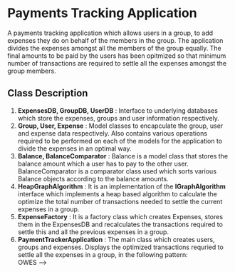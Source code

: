 # Payments Tracking Application

A payments tracking application which allows users in a group, to add expenses they do on behalf of the members in the group. The application divides the expenses amongst 
all the members of the group equally. The final amounts to be paid by the users has been opitmized so that minimum number of transactions are required to settle all the expenses 
amongst the group members.

## Class Description

1. **ExpensesDB, GroupDB, UserDB** : Interface to underlying databases which store the expenses, groups and user information respectively. 
2. **Group, User, Expense** : Model classes to encapculate the group, user and expense data respectively. Also contains various operations required to be performed on each of the models for the application to divide the expenses in an optimal way.
3. **Balance, BalanceComparator** : Balance is a model class that stores the balance amount which a user has to pay to the other user. BalanceComparator is a comparator class used which sorts various Balance objects according to the balance amounts. 
4. **HeapGraphAlgorithm** : It is an implementation of the **IGraphAlgorithm** interface which implements a heap based algorithm to calculate the optimize the total number of transactions needed to settle the current expenses in a group.
5. **ExpenseFactory** : It is a factory class which creates Expenses, stores them in the ExpensesDB and recalculates the transactions required to settle this and all the previous expenses in a group.
6. **PaymentTrackerApplication** : The main class which creates users, groups and expenses. Displays the optimized transactions requried to settle all the expenses in a group, in the following pattern:
   <br> 
   <USER1> OWES <USER2> --> <AMOUNT>
